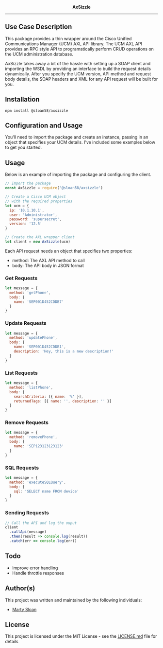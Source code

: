 <p align="center">
  <b>AxSizzle</b><br>
</p>
<hr>

## Use Case Description

This package provides a thin wrapper around the Cisco Unified Communications Manager (UCM) AXL API library. The UCM AXL API provides an RPC style API to programatically perform CRUD operations on the UCM administration database.

AxSizzle takes away a bit of the hassle with setting up a SOAP client and importing the WSDL by providing an interface to build the request details dynamically. After you specify the UCM version, API method and request body details, the SOAP headers and XML for any API request will be built for you.

## Installation

```
npm install @sloan58/axsizzle
```

## Configuration and Usage

You'll need to import the package and create an instance, passing in an object that specifies your UCM details. I've included some examples below to get you started.

## Usage

Below is an example of importing the package and configuring the client.

```js
// Import the package
const AxSizzle = require('@sloan58/axsizzle')

// Create a Cisco UCM object
// with the required properties
let ucm = {
  ip: '10.1.10.1',
  user: 'Administrator',
  password: 'supersecret',
  version: '12.5'
}

// Create the AXL wrapper client
let client = new AxSizzle(ucm)
```

Each API request needs an object that specifies two properties:

- method: The AXL API method to call
- body: The API body in JSON format

### Get Requests

```js
let message = {
  method: 'getPhone',
  body: {
    name: 'SEP001D452CDDB7'
  }
}
```

### Update Requests

```js
let message = {
  method: 'updatePhone',
  body: {
    name: 'SEP001D452CDDB1',
    description: 'Hey, this is a new description!'
  }
}
```

### List Requests

```js
let message = {
  method: 'listPhone',
  body: {
    searchCriteria: [{ name: '%' }],
    returnedTags: [{ name: '', description: '' }]
  }
}
```

### Remove Requests

```js
let message = {
  method: 'removePhone',
  body: {
    name: 'SEP123123123123'
  }
}
```

### SQL Requests

```js
let message = {
  method: 'executeSQLQuery',
  body: {
    sql: 'SELECT name FROM device'
  }
}
```

### Sending Requests

```js
// Call the API and log the ouput
client
  .callApi(message)
  .then(result => console.log(result))
  .catch(err => console.log(err))
```

## Todo

- Improve error handling
- Handle throttle responses

## Author(s)

This project was written and maintained by the following individuals:

- [Marty Sloan](https://github.com/sloan58)

## License

This project is licensed under the MIT License - see the [LICENSE.md](LICENSE.md) file for details
